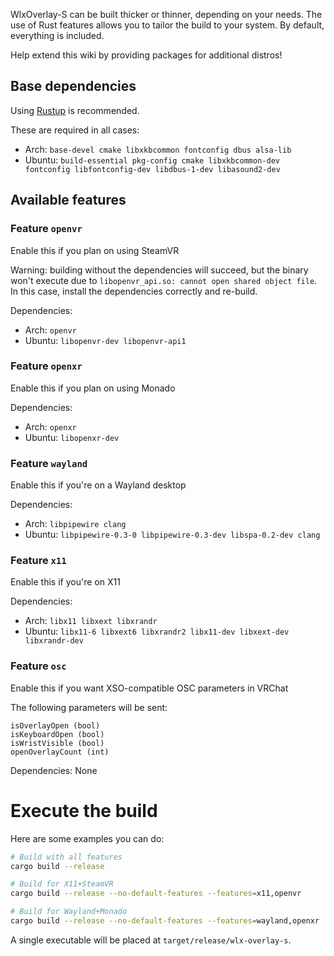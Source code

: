 WlxOverlay-S can be built thicker or thinner, depending on your needs. The use of Rust features allows you to tailor the build to your system. By default, everything is included.

Help extend this wiki by providing packages for additional distros!

## Base dependencies
Using [Rustup](https://rustup.rs/) is recommended.

These are required in all cases:
- Arch: `base-devel cmake libxkbcommon fontconfig dbus alsa-lib`
- Ubuntu: `build-essential pkg-config cmake libxkbcommon-dev fontconfig libfontconfig-dev libdbus-1-dev libasound2-dev`

## Available features
### Feature `openvr`
Enable this if you plan on using SteamVR

Warning: building without the dependencies will succeed, but the binary won't execute due to `libopenvr_api.so: cannot open shared object file`. In this case, install the dependencies correctly and re-build.

Dependencies:
- Arch: `openvr`
- Ubuntu: `libopenvr-dev libopenvr-api1`

### Feature `openxr`
Enable this if you plan on using Monado

Dependencies:
- Arch: `openxr`
- Ubuntu: `libopenxr-dev`

### Feature `wayland`
Enable this if you're on a Wayland desktop

Dependencies:
- Arch: `libpipewire clang`
- Ubuntu: `libpipewire-0.3-0 libpipewire-0.3-dev libspa-0.2-dev clang`

### Feature `x11`
Enable this if you're on X11

Dependencies:
- Arch: `libx11 libxext libxrandr`
- Ubuntu: `libx11-6 libxext6 libxrandr2 libx11-dev libxext-dev libxrandr-dev`

### Feature `osc`
Enable this if you want XSO-compatible OSC parameters in VRChat

The following parameters will be sent:
```
isOverlayOpen (bool)
isKeyboardOpen (bool)
isWristVisible (bool)
openOverlayCount (int)
```

Dependencies: None

# Execute the build

Here are some examples you can do:
```bash
# Build with all features
cargo build --release

# Build for X11+SteamVR
cargo build --release --no-default-features --features=x11,openvr

# Build for Wayland+Monado
cargo build --release --no-default-features --features=wayland,openxr
```

A single executable will be placed at `target/release/wlx-overlay-s`.